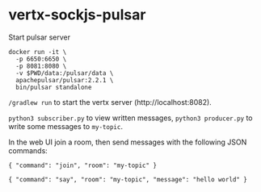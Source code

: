 # vertx-sockjs-pulsar

Start pulsar server

```
docker run -it \
  -p 6650:6650 \
  -p 8081:8080 \
  -v $PWD/data:/pulsar/data \
  apachepulsar/pulsar:2.2.1 \
  bin/pulsar standalone
```

`/gradlew run` to start the vertx server (http://localhost:8082).

`python3 subscriber.py` to view written messages, `python3 producer.py` to write some messages to `my-topic`.

In the web UI join a room, then send messages with the following JSON commands:

`{ "command": "join", "room": "my-topic" }`

`{ "command": "say", "room": "my-topic", "message": "hello world" }`
